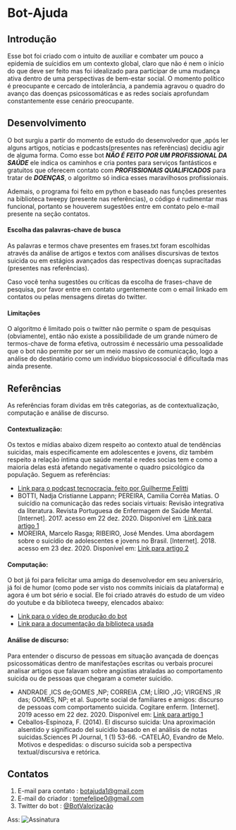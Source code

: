 # Bot-Ajuda

## **Introdução**
	
Esse bot foi criado com o intuito de auxiliar e combater um pouco a epidemia de suícidios em um contexto global, claro que não é nem o início do que deve ser feito mas foi idealizado para participar de uma mudança ativa dentro de uma perspectivas de bem-estar social. O momento político é preocupante e cercado de intolerância, a pandemia agravou o quadro do avanço das doenças psicossomáticas e as redes sociais aprofundam constantemente esse cenário preocupante.

## **Desenvolvimento**
	
O bot surgiu a partir do momento de estudo do desenvolvedor que ,após ler alguns artigos, notícias e podcasts(presentes nas referências) decidiu agir de alguma forma. Como esse bot **_NÃO É FEITO POR UM PROFISSIONAL DA SAÚDE_** ele indica os caminhos e cria pontes para serviços fantásticos e gratuitos que oferecem contato com **_PROFISSIONAIS QUALIFICADOS_** para tratar de **_DOENÇAS_**, o algoritmo só indica esses maravilhosos profissionais.
	
Ademais, o programa foi feito em python e baseado nas funções presentes na biblioteca tweepy (presente nas referências), o código é rudimentar mas funcional, portanto se houverem sugestões entre em contato pelo e-mail presente na seção contatos.

#### **Escolha das palavras-chave de busca**
	
As palavras e termos chave presentes em frases.txt foram escolhidas através da análise de artigos e textos com análises discursivas de textos suicida ou em estágios avançados das respectivas doenças supracitadas (presentes nas referências).

Caso você tenha sugestões ou críticas da escolha de frases-chave de pesquisa, por favor entre em contato urgentemente com o email linkado em contatos ou pelas mensagens diretas do twitter.

#### **Limitações**

O algoritmo é limitado pois o twitter não permite o spam de pesquisas (obviamente), então não existe a possibilidade de um grande número de termos-chave de forma efetiva, outrossim é necessário uma pessoalidade que o bot não permite por ser um meio massivo de comunicação, logo a análise do destinatário como um indivíduo biopsicossocial é dificultada mas ainda presente.

## **Referências**
	
As referências foram dividas em três categorias, as de contextualização, computação e análise de discurso.

#### **Contextualização:**

Os textos e mídias abaixo dizem respeito ao contexto atual de tendências suicidas, mais especificamente em adolescentes e jovens, diz também respeito a relação íntima que saúde mental e redes socias tem e como a maioria delas está afetando negativamente o quadro psicológico da população. Seguem as referências:

- [Link para o podcast tecnocracia, feito por Guilherme Felitti](https://open.spotify.com/show/2dK6bnbumjpnsnX8JMCxEH?si=0JC7pT9ASae5g9MA6UbpEQ)
-  BOTTI, Nadja Cristianne Lappann; PEREIRA, Camilia Corrêa Matias. O suicídio na comunicação das redes sociais virtuais: Revisão integrativa da literatura. Revista Portuguesa de Enfermagem de Saúde Mental. [Internet]. 2017. acesso em 22 dez. 2020. Disponível em :[Link para artigo 1](http://www.scielo.mec.pt/scielo.php?script=sci_arttext&pid=S1647-21602017000100003)
- MOREIRA, Marcelo Rasga; RIBEIRO, José Mendes. Uma abordagem sobre o suicídio de adolescentes e jovens no Brasil. [Internet]. 2018. acesso em 23 dez. 2020. Disponível em: [Link para artigo 2](https://www.scielosp.org/article/csc/2018.v23n9/2821-2834/pt/)

#### **Computação:**

O bot já foi para felicitar uma amiga do desenvolvedor em seu aniversário, já foi de humor (como pode ser visto nos commits iniciais da plataforma) e agora é um bot sério e social. Ele foi criado através do estudo de um vídeo do youtube e da biblioteca tweepy, elencados abaixo:

- [Link para o vídeo de produção do bot](https://www.youtube.com/watch?v=W0wWwglE1Vc&t=1313s)
- [Link para a documentação da biblioteca usada](http://docs.tweepy.org/en/latest/)
 
#### **Análise de discurso:**

Para entender o discurso de pessoas em situação avançada de doenças psicossomáticas dentro de manifestações escritas ou verbais procurei analisar artigos que falavam sobre angústias atraladas ao comportamento suicida ou de pessoas que chegaram a cometer suicídio.

- ANDRADE ,ICS de;GOMES ,NP; CORREIA ,CM; LÍRIO ,JG; VIRGENS ,IR das; GOMES, NP; et al. Suporte social de familiares e amigos: discurso de pessoas com comportamento suicida. Cogitare enferm. [Internet]. 2019 acesso em 22 dez. 2020. Disponível em: [Link para artigo 1](http://dx.doi.org/10.5380/ce.v24i0.64230)
- Ceballos-Espinoza, F. (2014). El discurso suicida: Una aproximación alsentido y significado del suicidio basado en el análisis de notas suicidas.Sciences PI Journal, 1 (1) 53-66.
-CATELÃO, Evandro de Melo. Motivos e despedidas: o discurso suicida sob a perspectiva textual/discursiva e retórica.

## **Contatos**

1. E-mail para contato : botajuda1@gmail.com
2. E-mail do criador : tomefelipe0@gmail.com
3. Twitter do bot : [@BotValorização](https://twitter.com/BotValorizacao)

Ass:
![Assinatura](https://user-images.githubusercontent.com/62853093/102901319-3a39c580-444c-11eb-8327-ba17851d964f.gif)


